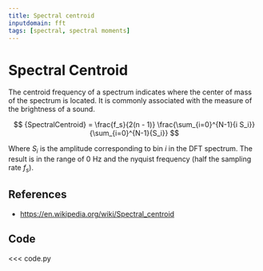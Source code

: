 ```yaml
---
title: Spectral centroid
inputdomain: fft
tags: [spectral, spectral moments]
---
```


# Spectral Centroid

The centroid frequency of a spectrum indicates where the center of mass of the spectrum is located.
It is commonly associated with the measure of the brightness of a sound.

$$
{SpectralCentroid} = \frac{f_s}{2(n - 1)} \frac{\sum_{i=0}^{N-1}{i S_i}}{\sum_{i=0}^{N-1}{S_i}} 
$$

Where $S_i$ is the amplitude corresponding to bin $i$ in the DFT spectrum.
The result is in the range of 0 Hz and the nyquist frequency (half the sampling rate $f_s$).

## References

- https://en.wikipedia.org/wiki/Spectral_centroid

## Code

<<< code.py
